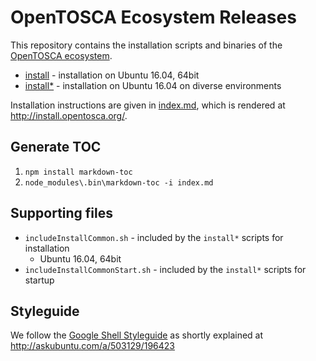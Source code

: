 # OpenTOSCA Ecosystem Releases

This repository contains the installation scripts and binaries of the [OpenTOSCA ecosystem](http://www.opentosca.org).

- [install](install) - installation on Ubuntu 16.04, 64bit
- [install*](install) - installation on Ubuntu 16.04 on diverse environments

Installation instructions are given in [index.md](index.md), which is rendered at <http://install.opentosca.org/>.

## Generate TOC

1. `npm install markdown-toc`
2.  `node_modules\.bin\markdown-toc -i index.md`

## Supporting files

- `includeInstallCommon.sh` - included by the `install*` scripts for installation
   - Ubuntu 16.04, 64bit
- `includeInstallCommonStart.sh` - included by the `install*` scripts for startup 

## Styleguide

We follow the [Google Shell Styleguide](https://google.github.io/styleguide/shell.xml#File_Extensions) as shortly explained at http://askubuntu.com/a/503129/196423
